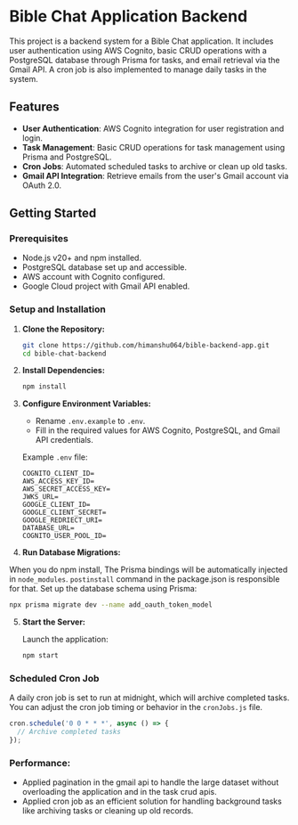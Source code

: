 
# Bible Chat Application Backend

This project is a backend system for a Bible Chat application. It includes user authentication using AWS Cognito, basic CRUD operations with a PostgreSQL database through Prisma for tasks, and email retrieval via the Gmail API. A cron job is also implemented to manage daily tasks in the system.

## Features

- **User Authentication**: AWS Cognito integration for user registration and login.
- **Task Management**: Basic CRUD operations for task management using Prisma and PostgreSQL.
- **Cron Jobs**: Automated scheduled tasks to archive or clean up old tasks.
- **Gmail API Integration**: Retrieve emails from the user's Gmail account via OAuth 2.0.

## Getting Started

### Prerequisites

- Node.js v20+ and npm installed.
- PostgreSQL database set up and accessible.
- AWS account with Cognito configured.
- Google Cloud project with Gmail API enabled.

### Setup and Installation

1. **Clone the Repository:**

   ```bash
   git clone https://github.com/himanshu064/bible-backend-app.git
   cd bible-chat-backend
   ```

2. **Install Dependencies:**

   ```bash
   npm install
   ```

3. **Configure Environment Variables:**

   - Rename `.env.example` to `.env`.
   - Fill in the required values for AWS Cognito, PostgreSQL, and Gmail API credentials.

   Example `.env` file:
   ```env
   COGNITO_CLIENT_ID=
   AWS_ACCESS_KEY_ID=
   AWS_SECRET_ACCESS_KEY=
   JWKS_URL=
   GOOGLE_CLIENT_ID=
   GOOGLE_CLIENT_SECRET=
   GOOGLE_REDRIECT_URI=
   DATABASE_URL=
   COGNITO_USER_POOL_ID=
   ```

4. **Run Database Migrations:**

  When you do npm install, The Prisma bindings will be automatically injected in `node_modules`. `postinstall` command in the package.json is responsible for that. Set up the database schema using Prisma:

   ```bash
   npx prisma migrate dev --name add_oauth_token_model
   ```

5. **Start the Server:**

   Launch the application:

   ```bash
   npm start
   ```

### Scheduled Cron Job

A daily cron job is set to run at midnight, which will archive completed tasks. You can adjust the cron job timing or behavior in the `cronJobs.js` file.

```javascript
cron.schedule('0 0 * * *', async () => {
  // Archive completed tasks
});

```

### Performance:

- Applied pagination in the gmail api to handle the large dataset without overloading the application and in the task crud apis.
- Applied cron job as an efficient solution for handling background tasks like archiving tasks or cleaning up old records.

